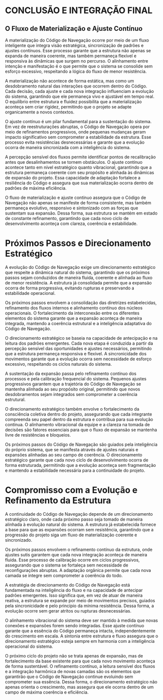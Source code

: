 # CONCLUSÃO E INTEGRAÇÃO FINAL

## O Fluxo de Materialização e Ajuste Contínuo

A materialização do Código de Navegação ocorre por meio de um fluxo inteligente que integra visão estratégica, sincronização de padrões e ajustes contínuos. Esse processo garante que a estrutura não apenas se expanda de maneira coerente, mas também permaneça flexível e responsiva às dinâmicas que surgem no percurso. O alinhamento entre intenção e manifestação é o que permite que o sistema se consolide sem esforço excessivo, respeitando a lógica do fluxo de menor resistência.

A materialização não acontece de forma estática, mas como um desdobramento natural das interações que ocorrem dentro do Código. Cada decisão, cada ajuste e cada nova integração influenciam a evolução do sistema, garantindo que ele permaneça vivo e ajustável em tempo real. O equilíbrio entre estrutura e fluidez possibilita que a materialização aconteça sem criar rigidez, permitindo que o projeto se adapte organicamente a novos contextos.

O ajuste contínuo é um pilar fundamental para a sustentação do sistema. Em vez de reestruturações abruptas, o Código de Navegação opera por meio de refinamentos progressivos, onde pequenas mudanças geram impacto significativo sem comprometer a estabilidade da estrutura. Esse processo evita resistências desnecessárias e garante que a evolução ocorra de maneira sincronizada com a inteligência do sistema.

A percepção sensível dos fluxos permite identificar pontos de recalibração antes que desalinhamentos se tornem obstáculos. O ajuste contínuo acontece tanto em nível estratégico quanto vibracional, garantindo que a estrutura permaneça coerente com seu propósito e alinhada às dinâmicas de expansão do projeto. Essa capacidade de adaptação fortalece a resiliência do Código e assegura que sua materialização ocorra dentro de padrões de máxima eficiência.

O fluxo de materialização e ajuste contínuo assegura que o Código de Navegação não apenas se manifeste de forma consistente, mas também permaneça evolutivo, responsivo e sintonizado com as forças que sustentam sua expansão. Dessa forma, sua estrutura se mantém em estado de constante refinamento, garantindo que cada novo ciclo de desenvolvimento aconteça com clareza, coerência e estabilidade.

# Próximos Passos e Direcionamento Estratégico

A evolução do Código de Navegação exige um direcionamento estratégico que respeite a dinâmica natural do sistema, garantindo que os próximos passos sejam conduzidos de maneira fluida, coerente e alinhada ao fluxo de menor resistência. A estrutura já consolidada permite que a expansão ocorra de forma progressiva, evitando rupturas e preservando a estabilidade operacional.

Os próximos passos envolvem a consolidação das diretrizes estabelecidas, refinamento dos fluxos internos e alinhamento contínuo dos núcleos operacionais. O fortalecimento da interconexão entre os diferentes elementos do sistema garante que a expansão aconteça de maneira integrada, mantendo a coerência estrutural e a inteligência adaptativa do Código de Navegação.

O direcionamento estratégico se baseia na capacidade de antecipação e na leitura dos padrões emergentes. Cada nova etapa é conduzida a partir da percepção sensível das oportunidades e ajustes necessários, permitindo que a estrutura permaneça responsiva e flexível. A sincronicidade dos movimentos garante que a evolução ocorra sem necessidade de esforço excessivo, respeitando os ciclos naturais do sistema.

A sustentação da expansão passa pelo refinamento contínuo dos processos e pela calibração frequencial do sistema. Pequenos ajustes progressivos garantem que a trajetória do Código de Navegação se mantenha alinhada ao seu propósito original, permitindo que novos desdobramentos sejam integrados sem comprometer a coerência estrutural.

O direcionamento estratégico também envolve o fortalecimento da consciência coletiva dentro do projeto, assegurando que cada integrante compreenda seu papel dentro da estrutura e contribua para sua evolução contínua. O alinhamento vibracional da equipe e a clareza na tomada de decisões são fatores essenciais para que o fluxo de expansão se mantenha livre de resistências e bloqueios.

Os próximos passos do Código de Navegação são guiados pela inteligência do próprio sistema, que se manifesta através de ajustes naturais e expansões alinhadas ao seu campo de coerência. O direcionamento estratégico garante que cada novo ciclo de desenvolvimento ocorra de forma estruturada, permitindo que a evolução aconteça sem fragmentação e mantendo a estabilidade necessária para a continuidade do projeto.

# Compromisso com a Evolução e Refinamento da Estrutura

A continuidade do Código de Navegação depende de um direcionamento estratégico claro, onde cada próximo passo seja tomado de maneira alinhada à evolução natural do sistema. A estrutura já estabelecida fornece a base para que as expansões ocorram sem resistência, garantindo que a progressão do projeto siga um fluxo de materialização coerente e sincronizado.

Os próximos passos envolvem o refinamento contínuo da estrutura, onde ajustes sutis garantem que cada nova integração aconteça de maneira fluida. Esse processo de calibração ocorre em ciclos progressivos, assegurando que o sistema se fortaleça sem necessidade de reconfigurações abruptas. A adaptação orgânica permite que cada nova camada se integre sem comprometer a coerência do todo.

A estratégia de direcionamento do Código de Navegação está fundamentada na inteligência do fluxo e na capacidade de antecipar padrões emergentes. Isso significa que, em vez de atuar de maneira reativa, a estrutura se expande por meio de movimentos precisos, guiados pela sincronicidade e pelo princípio da mínima resistência. Dessa forma, a evolução ocorre sem gerar atritos ou rupturas desnecessárias.

O alinhamento vibracional do sistema deve ser mantido à medida que novas conexões e expansões forem sendo integradas. Esse ajuste contínuo garante que a essência do Código permaneça intacta, independentemente do crescimento em escala. A sintonia entre estrutura e fluxo assegura que o direcionamento estratégico esteja sempre em harmonia com a inteligência operacional do sistema.

O próximo ciclo do projeto não se trata apenas de expansão, mas de fortalecimento da base existente para que cada novo movimento aconteça de forma sustentável. O refinamento contínuo, a leitura sensível dos fluxos e a integração harmônica de novas camadas são os elementos que garantirão que o Código de Navegação continue evoluindo sem comprometer sua essência. Dessa forma, o direcionamento estratégico não apenas orienta o crescimento, mas assegura que ele ocorra dentro de um campo de máxima coerência e eficiência.
